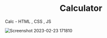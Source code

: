 <h1 align="center">
    Calculator
</h1>
Calc - HTML , CSS , JS
<br>


![Screenshot 2023-02-23 171810](https://user-images.githubusercontent.com/84610582/220897763-f1dacbdc-9705-464e-b942-36ccd680ec3c.png)
